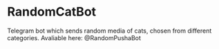 # RandomCatBot
Telegram bot which sends random media of cats, chosen from different categories.
Avaliable here: @RandomPushaBot
